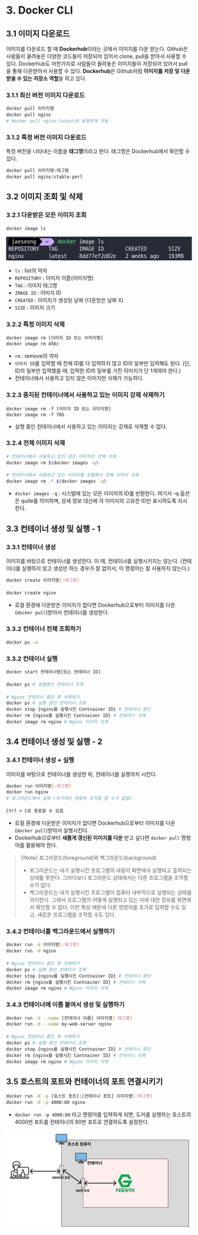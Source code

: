 # 3. Docker CLI
## 3.1 이미지 다운로드
이미지를 다운로드 할 때 **Dockerhub**이라는 곳에서 이미지를 다운 받는다.
Github은 사람들이 올려놓은 다양한 코드들이 저장되어 있어서 clone, pull을 받아서 사용할 수 있다. Dockerhub도 마찬가지로 사람들이 올려놓은 이미지들이 저장되어 있어서 pull을 통해 다운받아서 사용할 수 있다. **Dockerhub**은 Github처럼 **이미지를 저장 및 다운받을 수 있는 저장소 역할**을 하고 있다.

### 3.1.1 최신 버전 이미지 다운로드
```bash
docker pull 이미지명
docker pull nginx
# docker pull nginx:latest와 동일하게 작동
```

### 3.1.2 특정 버전 이미지 다운로드
특정 버전을 나타내는 이름을 **태그명**이라고 한다. 태그명은 Dockerhub에서 확인할 수 있다.
```bash
docker pull 이미지명:태그명
docker pull nginx:stable-perl
```

## 3.2 이미지 조회 및 삭제
### 3.2.1 다운받은 모든 이미지 조회
```bash
docker image ls
```
![docker_image_ls](/media/도구%20및%20환경/Docker/docker_image_ls.webp)
- `ls` : list의 약자
- `REPOSITORY` : 이미지 이름(이미지명)
- `TAG` : 이미지 태그명
- `IMAGE ID` : 이미지 ID
- `CREATED` : 이미지가 생성된 날짜 (다운받은 날짜 X)
- `SIZE` : 이미지 크기

### 3.2.2 특정 이미지 삭제
```bash
docker image rm [이미지 ID 또는 이미지명]
docker image rm 456c
```
- `rm` : remove의 약자
- `이미지 ID`를 입력할 때 전체 ID를 다 입력하지 않고 ID의 일부만 입력해도 된다. (단, ID의 일부만 입력했을 때, 입력한 ID의 일부를 가진 이미지가 단 1개여야 한다.)
- 컨테이너에서 사용하고 있지 않은 이미지만 삭제가 가능하다.

### 3.2.3 중지된 컨테이너에서 사용하고 있는 이미지 강제 삭제하기
```shell
docker image rm -f [이미지 ID 또는 이미지명]
docker image rm -f 705
```
- 실행 중인 컨테이너에서 사용하고 있는 이미지는 강제로 삭제할 수 없다.

### 3.2.4 전체 이미지 삭제
```bash
# 컨테이너에서 사용하고 있지 않은 이미지만 전체 삭제
docker image rm $(docker images -q)

# 컨테이너에서 사용하고 있는 이미지를 포함해서 전체 이미지 삭제
docker image rm -f $(docker images -q)
```
- `docker images -q` : 시스템에 있는 모든 이미지의 ID를 반환한다. 여기서 -q 옵션은 quite를 의미하며, 상세 정보 대신에 각 이미지의 고유한 ID만 표시하도록 지시한다.

## 3.3 컨테이너 생성 및 실행 - 1
### 3.3.1 컨테이너 생성
이미지를 바탕으로 컨테이너를 생성한다. 이 때, 컨테이너를 실행시키지는 않는다.
(컨테이너를 실행하지 않고 생성만 하는 경우가 잘 없어서, 이 명령어는 잘 사용하지 않는다.)
```bash
docker create 이미지명[:태그명]

docker create nginx
```
- 로컬 환경에 다운받은 이미지가 없다면 Dockerhub으로부터 이미지를 다운(`docker pull`)받아서 컨테이너를 생성한다.

### 3.3.2 컨테이너 전체 조회하기
```bash
docker ps -a
```

### 3.3.2 컨테이너 실행
```bash
docker start 컨테이너명[또는 컨테이너 ID]

docker ps # 실행중인 컨테이너 조회

# Nginx 컨테이너 중단 후 삭제하기
docker ps # 실행 중인 컨테이너 조회
docker stop {nginx를 실행시킨 Contnainer ID} # 컨테이너 중단
docker rm {nginx를 실행시킨 Contnainer ID} # 컨테이너 삭제
docker image rm nginx # Nginx 이미지 삭제
```

## 3.4 컨테이너 생성 및 실행 - 2
### 3.4.1 컨테이너 생성 + 실행
이미지를 바탕으로 컨테이너를 생성한 뒤, 컨테이너를 실행까지 시킨다.
```bash
docker run 이미지명[:태그명]
docker run nginx
# 포그라운드에서 실행 (추가적인 명령어 조작을 할 수가 없음)

Ctrl + C로 종료할 수 있음
```
- 로컬 환경에 다운받은 이미지가 없다면 Dockerhub으로부터 이미지를 다운(`docker pull`)받아서 실행시킨다.
- Dockerhub으로부터 **새롭게 갱신된 이미지를 다운** 받고 싶다면 `docker pull` 명령어를 활용해야 한다.

> [!Note] 포그라운드(foreground)와 백그라운드(background)
> - 포그라운드는 내가 실행시킨 프로그램의 내용이 화면에서 실행되고 출력되는 상태를 뜻한다. 그러다보니 포그라운드 상태에서는 다른 프로그램을 조작할 수가 없다.
> - 백그라운드는 내가 실행시킨 프로그램이 컴퓨터 내부적으로 실행되는 상태를 의미한다. 그래서 프로그램이 어떻게 실행되고 있는 지에 대한 정보를 화면에서 확인할 수 없다. 이런 특성 때문에 다른 명령어를 추가로 입력할 수도 있고, 새로운 프로그램을 조작할 수도 있다.

### 3.4.2 컨테이너를 백그라운드에서 실행하기
```bash
docker run -d 이미지명[:태그명]
docker run -d nginx

# Nginx 컨테이너 중단 후 삭제하기
docker ps # 실행 중인 컨테이너 조회
docker stop {nginx를 실행시킨 Contnainer ID} # 컨테이너 중단
docker rm {nginx를 실행시킨 Contnainer ID} # 컨테이너 삭제
docker image rm nginx # Nginx 이미지 삭제
```

### 3.4.3 컨테이너에 이름 붙여서 생성 및 실행하기
```bash
docker run -d --name [컨테이너 이름] 이미지명[:태그명]
docker run -d --name my-web-server nginx

# Nginx 컨테이너 중단 후 삭제하기
docker ps # 실행 중인 컨테이너 조회
docker stop {nginx를 실행시킨 Contnainer ID} # 컨테이너 중단
docker rm {nginx를 실행시킨 Contnainer ID} # 컨테이너 삭제
docker image rm nginx # Nginx 이미지 삭제
```

## 3.5 호스트의 포트와 컨테이너의 포트 연결시키기

```bash
docker run -d -p [호스트 포트]:[컨테이너 포트] 이미지명[:태그명]
docker run -d -p 4000:80 nginx
```
- `docker run -p 4000:80` 라고 명령어를 입력하게 되면, 도커를 실행하는 호스트의 4000번 포트를 컨테이너의 80번 포트로 연결하도록 설정한다.

![host_port_container_port_connect](/media/도구%20및%20환경/Docker/host_port_container_port_connect.webp)